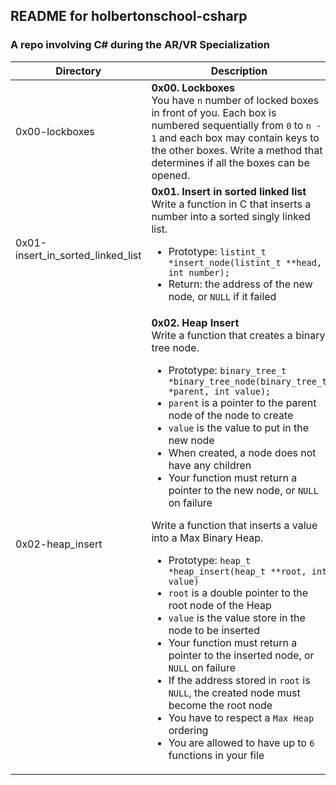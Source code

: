 ## README for holbertonschool-csharp ##
### A repo involving C# during the AR/VR Specialization ###

| Directory | Description |
| --------- | ----------- |
| 0x00-lockboxes | **0x00. Lockboxes**<br>You have `n` number of locked boxes in front of you. Each box is numbered sequentially from `0` to `n - 1` and each box may contain keys to the other boxes. Write a method that determines if all the boxes can be opened. |
| 0x01-insert_in_sorted_linked_list | **0x01. Insert in sorted linked list** <br> Write a function in C that inserts a number into a sorted singly linked list. <ul><li>Prototype: `listint_t *insert_node(listint_t **head, int number);`</li><li>Return: the address of the new node, or `NULL` if it failed</li></ul> |
| 0x02-heap_insert | **0x02. Heap Insert** <br> Write a function that creates a binary tree node. <ul><li>Prototype: `binary_tree_t *binary_tree_node(binary_tree_t *parent, int value);`</li><li>`parent` is a pointer to the parent node of the node to create</li><li>`value` is the value to put in the new node</li><li>When created, a node does not have any children</li><li>Your function must return a pointer to the new node, or `NULL` on failure</li></ul>Write a function that inserts a value into a Max Binary Heap.<ul><li>Prototype: `heap_t *heap_insert(heap_t **root, int value)`</li><li>`root` is a double pointer to the root node of the Heap</li><li>`value` is the value store in the node to be inserted</li><li>Your function must return a pointer to the inserted node, or `NULL` on failure</li><li>If the address stored in `root` is `NULL`, the created node must become the root node</li><li>You have to respect a `Max Heap` ordering</li><li>You are allowed to have up to `6` functions in your file</li></ul> |
